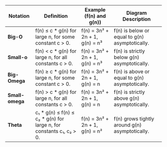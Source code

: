 
| Notation     | Definition                                                                 | Example (f(n) and g(n))           | Diagram Description                         |
|--------------|-----------------------------------------------------------------------------|------------------------------------|---------------------------------------------|
| **Big-O**    | f(n) ≤ c * g(n) for large n, for some constant c > 0.                      | f(n) = 3n² + 2n + 1, g(n) = n³    | f(n) is below or equal to g(n) asymptotically. |
| **Small-o**  | f(n) < c * g(n) for large n, for all constants c > 0.                      | f(n) = 3n² + 2n + 1, g(n) = n³    | f(n) is strictly below g(n) asymptotically. |
| **Big-Omega**| f(n) ≥ c * g(n) for large n, for some constant c > 0.                      | f(n) = 3n² + 2n + 1, g(n) = n     | f(n) is above or equal to g(n) asymptotically. |
| **Small-omega**| f(n) > c * g(n) for large n, for all constants c > 0.                   | f(n) = 3n² + 2n + 1, g(n) = n     | f(n) is strictly above g(n) asymptotically. |
| **Theta**    | c₁ * g(n) ≤ f(n) ≤ c₂ * g(n) for large n, for constants c₁, c₂ > 0.       | f(n) = 3n² + 2n + 1, g(n) = n²    | f(n) grows tightly around g(n) asymptotically. |
